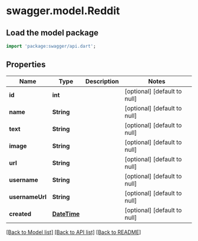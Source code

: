 # swagger.model.Reddit

## Load the model package
```dart
import 'package:swagger/api.dart';
```

## Properties
Name | Type | Description | Notes
------------ | ------------- | ------------- | -------------
**id** | **int** |  | [optional] [default to null]
**name** | **String** |  | [optional] [default to null]
**text** | **String** |  | [optional] [default to null]
**image** | **String** |  | [optional] [default to null]
**url** | **String** |  | [optional] [default to null]
**username** | **String** |  | [optional] [default to null]
**usernameUrl** | **String** |  | [optional] [default to null]
**created** | [**DateTime**](DateTime.md) |  | [optional] [default to null]

[[Back to Model list]](../README.md#documentation-for-models) [[Back to API list]](../README.md#documentation-for-api-endpoints) [[Back to README]](../README.md)


